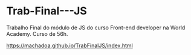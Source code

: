 # Trab-Final---JS
 
Trabalho Final do módulo de JS do curso Front-end developer na World Academy. Curso de 56h.

https://machadoa.github.io/TrabFinalJS/index.html
